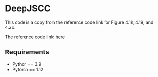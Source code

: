 # DeepJSCC

This code is a copy from the reference code link for Figure 4.18, 4.19, and 4.20.

The reference code link: [here](https://github.com/haoyye/End2End_GAN)

## Requirements

* Python == 3.9
* Pytorch == 1.12

